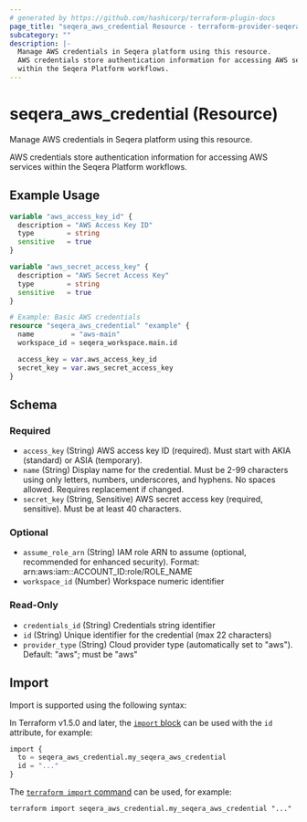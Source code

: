 ```yaml
---
# generated by https://github.com/hashicorp/terraform-plugin-docs
page_title: "seqera_aws_credential Resource - terraform-provider-seqera"
subcategory: ""
description: |-
  Manage AWS credentials in Seqera platform using this resource.
  AWS credentials store authentication information for accessing AWS services
  within the Seqera Platform workflows.
---
```


# seqera_aws_credential (Resource)

Manage AWS credentials in Seqera platform using this resource.

AWS credentials store authentication information for accessing AWS services
within the Seqera Platform workflows.

## Example Usage

```terraform
variable "aws_access_key_id" {
  description = "AWS Access Key ID"
  type        = string
  sensitive   = true
}

variable "aws_secret_access_key" {
  description = "AWS Secret Access Key"
  type        = string
  sensitive   = true
}

# Example: Basic AWS credentials
resource "seqera_aws_credential" "example" {
  name         = "aws-main"
  workspace_id = seqera_workspace.main.id

  access_key = var.aws_access_key_id
  secret_key = var.aws_secret_access_key
}
```

<!-- schema generated by tfplugindocs -->
## Schema

### Required

- `access_key` (String) AWS access key ID (required). Must start with AKIA (standard) or ASIA (temporary).
- `name` (String) Display name for the credential. Must be 2-99 characters using only letters, numbers, underscores, and hyphens. No spaces allowed. Requires replacement if changed.
- `secret_key` (String, Sensitive) AWS secret access key (required, sensitive). Must be at least 40 characters.

### Optional

- `assume_role_arn` (String) IAM role ARN to assume (optional, recommended for enhanced security). Format: arn:aws:iam::ACCOUNT_ID:role/ROLE_NAME
- `workspace_id` (Number) Workspace numeric identifier

### Read-Only

- `credentials_id` (String) Credentials string identifier
- `id` (String) Unique identifier for the credential (max 22 characters)
- `provider_type` (String) Cloud provider type (automatically set to "aws"). Default: "aws"; must be "aws"

## Import

Import is supported using the following syntax:

In Terraform v1.5.0 and later, the [`import` block](https://developer.hashicorp.com/terraform/language/import) can be used with the `id` attribute, for example:

```terraform
import {
  to = seqera_aws_credential.my_seqera_aws_credential
  id = "..."
}
```

The [`terraform import` command](https://developer.hashicorp.com/terraform/cli/commands/import) can be used, for example:

```shell
terraform import seqera_aws_credential.my_seqera_aws_credential "..."
```
